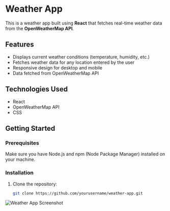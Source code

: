 # Weather App

This is a weather app built using **React** that fetches real-time weather data from the **OpenWeatherMap API**.

## Features

- Displays current weather conditions (temperature, humidity, etc.)
- Fetches weather data for any location entered by the user
- Responsive design for desktop and mobile
- Data fetched from OpenWeatherMap API

## Technologies Used

- React
- OpenWeatherMap API
- CSS

## Getting Started

### Prerequisites

Make sure you have Node.js and npm (Node Package Manager) installed on your machine.

### Installation

1. Clone the repository:
   ```bash
   git clone https://github.com/yourusername/weather-app.git

![Weather App Screenshot](assets/ScreenShot.png)


